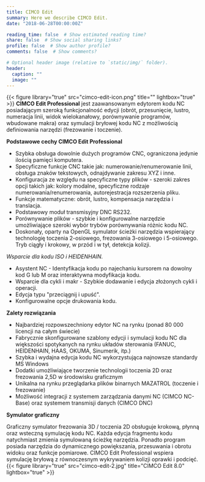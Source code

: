 ```yaml
---
title: CIMCO Edit
summary: Here we describe CIMCO Edit.
date: "2018-06-28T00:00:00Z"

reading_time: false  # Show estimated reading time?
share: false  # Show social sharing links?
profile: false  # Show author profile?
comments: false  # Show comments?

# Optional header image (relative to `static/img/` folder).
header:
  caption: ""
  image: ""
---
```

{{< figure library="true" src="cimco-edit-icon.png" title="" lightbox="true" >}}
**CIMCO Edit Professional** jest zaawansowanym edytorem kodu NC posiadającym szeroką funkcjonalność edycji (obrót, przesunięcie, lustro, numeracja linii, widok wielokanałowy, porównywanie programów, wbudowane makra) oraz symulacji bryłowej kodu NC z możliwością definiowania narzędzi (frezowanie i toczenie).

**Podstawowe cechy CIMCO Edit Professional**
* Szybka obsługa dowolnie dużych programów CNC, ograniczona jedynie ilością pamięci komputera.
* Specyficzne funkcje CNC takie jak: numerowanie/renumerowanie linii, obsługa znaków tekstowych, odnajdywanie zakresu XYZ i inne.
* Konfiguracja ze względu na specyficzne typy plików - szeroki zakres opcji takich jak: kolory modalne, specyficzne rodzaje numerowania/renumerowania, autorejestracja rozszerzenia pliku.
* Funkcje matematyczne: obrót, lustro, kompensacja narzędzia i translacja.
* Podstawowy moduł transmisyjny DNC RS232.
* Porównywanie plików - szybkie i konfigurowalne narzędzie umożliwiające szeroki wybór trybów porównywania różnic kodu NC.
* Doskonały, oparty na OpenGL symulator ścieżki narzędzia wspierający technologię toczenia 2-osiowego, frezowania 3-osiowego i 5-osiowego. Tryb ciągły i krokowy, w przód i w tył, detekcja kolizji.

_Wsparcie dla kodu ISO i HEIDENHAIN._
* Asystent NC - Identyfikacja kodu po najechaniu kursorem na dowolny kod G lub M oraz interaktywna modyfikacja kodu.
* Wsparcie dla cykli i makr - Szybkie dodawanie i edycja złożonych cykli i operacji.
* Edycja typu "przeciągnij i upuść".
* Konfigurowalne opcje drukowania kodu.

**Zalety rozwiązania**

* Najbardziej rozpowszechniony edytor NC na rynku (ponad 80 000 licencji na całym świecie)
* Fabrycznie skonfigurowane szablony edycji i symulacji kodu NC dla większości spotykanych na rynku układów sterowania (FANUC, HEIDENHAIN, HAAS, OKUMA, Sinumerik, itp.)
* Szybka i wydajna edycja kodu NC wykorzystująca najnowsze standardy MS Windows
* Dodatki umożliwiające tworzenie technologii toczenia 2D oraz frezowania 2,5D w środowisku graficznym
* Unikalna na rynku przeglądarka plików binarnych MAZATROL (toczenie i frezowanie)
* Możliwość integracji z systemem zarządzania danymi NC (CIMCO NC-Base) oraz systemem transmisji danych (CIMCO DNC)

**Symulator graficzny**

Graficzny symulator frezowania 3D / toczenia 2D obsługuje krokową, płynną oraz wsteczną symulację kodu NC. Każda edycja fragmentu kodu natychmiast zmienia symulowaną ścieżkę narzędzia. Ponadto program posiada narzędzia do dynamicznego powiększania, przesuwania i obrotu widoku oraz funkcje pomiarowe. CIMCO Edit Professional wspiera symulację bryłową z równoczesnym wykrywaniem kolizji oprawki i podcięć.
{{< figure library="true" src="cimco-edit-2.jpg" title="CIMCO Edit 8.0" lightbox="true" >}}
